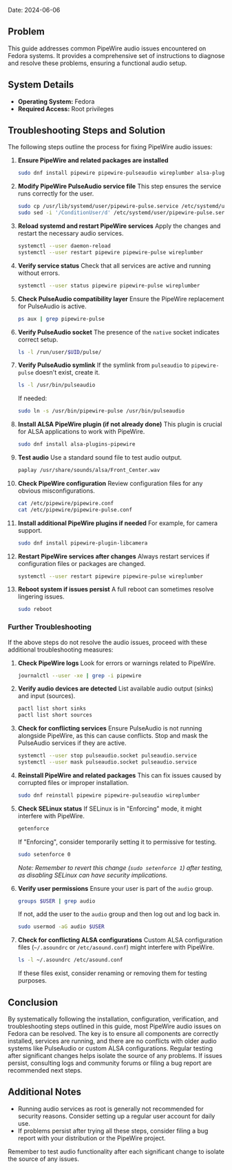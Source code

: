 <!-- filepath: /home/es/lab/doc/fix/audioroot.md -->
Date: 2024-06-06

## Problem

This guide addresses common PipeWire audio issues encountered on Fedora systems. It provides a comprehensive set of instructions to diagnose and resolve these problems, ensuring a functional audio setup.

## System Details

-   **Operating System:** Fedora
-   **Required Access:** Root privileges

## Troubleshooting Steps and Solution

The following steps outline the process for fixing PipeWire audio issues:

1.  **Ensure PipeWire and related packages are installed**
    ```bash
    sudo dnf install pipewire pipewire-pulseaudio wireplumber alsa-plugins-pipewire
    ```

2.  **Modify PipeWire PulseAudio service file**
    This step ensures the service runs correctly for the user.
    ```bash
    sudo cp /usr/lib/systemd/user/pipewire-pulse.service /etc/systemd/user/
    sudo sed -i '/ConditionUser/d' /etc/systemd/user/pipewire-pulse.service
    ```

3.  **Reload systemd and restart PipeWire services**
    Apply the changes and restart the necessary audio services.
    ```bash
    systemctl --user daemon-reload
    systemctl --user restart pipewire pipewire-pulse wireplumber
    ```

4.  **Verify service status**
    Check that all services are active and running without errors.
    ```bash
    systemctl --user status pipewire pipewire-pulse wireplumber
    ```

5.  **Check PulseAudio compatibility layer**
    Ensure the PipeWire replacement for PulseAudio is active.
    ```bash
    ps aux | grep pipewire-pulse
    ```

6.  **Verify PulseAudio socket**
    The presence of the `native` socket indicates correct setup.
    ```bash
    ls -l /run/user/$UID/pulse/
    ```

7.  **Verify PulseAudio symlink**
    If the symlink from `pulseaudio` to `pipewire-pulse` doesn't exist, create it.
    ```bash
    ls -l /usr/bin/pulseaudio
    ```
    If needed:
    ```bash
    sudo ln -s /usr/bin/pipewire-pulse /usr/bin/pulseaudio
    ```

8.  **Install ALSA PipeWire plugin (if not already done)**
    This plugin is crucial for ALSA applications to work with PipeWire.
    ```bash
    sudo dnf install alsa-plugins-pipewire
    ```

9.  **Test audio**
    Use a standard sound file to test audio output.
    ```bash
    paplay /usr/share/sounds/alsa/Front_Center.wav
    ```

10. **Check PipeWire configuration**
    Review configuration files for any obvious misconfigurations.
    ```bash
    cat /etc/pipewire/pipewire.conf
    cat /etc/pipewire/pipewire-pulse.conf
    ```

11. **Install additional PipeWire plugins if needed**
    For example, for camera support.
    ```bash
    sudo dnf install pipewire-plugin-libcamera
    ```

12. **Restart PipeWire services after changes**
    Always restart services if configuration files or packages are changed.
    ```bash
    systemctl --user restart pipewire pipewire-pulse wireplumber
    ```

13. **Reboot system if issues persist**
    A full reboot can sometimes resolve lingering issues.
    ```bash
    sudo reboot
    ```

### Further Troubleshooting

If the above steps do not resolve the audio issues, proceed with these additional troubleshooting measures:

1.  **Check PipeWire logs**
    Look for errors or warnings related to PipeWire.
    ```bash
    journalctl --user -xe | grep -i pipewire
    ```

2.  **Verify audio devices are detected**
    List available audio output (sinks) and input (sources).
    ```bash
    pactl list short sinks
    pactl list short sources
    ```

3.  **Check for conflicting services**
    Ensure PulseAudio is not running alongside PipeWire, as this can cause conflicts. Stop and mask the PulseAudio services if they are active.
    ```bash
    systemctl --user stop pulseaudio.socket pulseaudio.service
    systemctl --user mask pulseaudio.socket pulseaudio.service
    ```

4.  **Reinstall PipeWire and related packages**
    This can fix issues caused by corrupted files or improper installation.
    ```bash
    sudo dnf reinstall pipewire pipewire-pulseaudio wireplumber
    ```

5.  **Check SELinux status**
    If SELinux is in "Enforcing" mode, it might interfere with PipeWire.
    ```bash
    getenforce
    ```
    If "Enforcing", consider temporarily setting it to permissive for testing.
    ```bash
    sudo setenforce 0
    ```
    *Note: Remember to revert this change (`sudo setenforce 1`) after testing, as disabling SELinux can have security implications.*

6.  **Verify user permissions**
    Ensure your user is part of the `audio` group.
    ```bash
    groups $USER | grep audio
    ```
    If not, add the user to the `audio` group and then log out and log back in.
    ```bash
    sudo usermod -aG audio $USER
    ```

7.  **Check for conflicting ALSA configurations**
    Custom ALSA configuration files (`~/.asoundrc` or `/etc/asound.conf`) might interfere with PipeWire.
    ```bash
    ls -l ~/.asoundrc /etc/asound.conf
    ```
    If these files exist, consider renaming or removing them for testing purposes.

## Conclusion

By systematically following the installation, configuration, verification, and troubleshooting steps outlined in this guide, most PipeWire audio issues on Fedora can be resolved. The key is to ensure all components are correctly installed, services are running, and there are no conflicts with older audio systems like PulseAudio or custom ALSA configurations. Regular testing after significant changes helps isolate the source of any problems. If issues persist, consulting logs and community forums or filing a bug report are recommended next steps.

## Additional Notes
- Running audio services as root is generally not recommended for security reasons. Consider setting up a regular user account for daily use.
- If problems persist after trying all these steps, consider filing a bug report with your distribution or the PipeWire project.

Remember to test audio functionality after each significant change to isolate the source of any issues.
